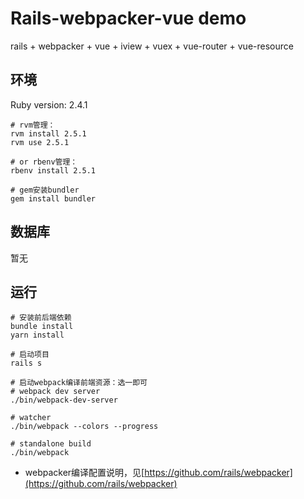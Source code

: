 # Rails-webpacker-vue demo

rails + webpacker + vue + iview + vuex + vue-router + vue-resource

## 环境
Ruby version: 2.4.1

```
# rvm管理：
rvm install 2.5.1
rvm use 2.5.1

# or rbenv管理：
rbenv install 2.5.1

# gem安装bundler
gem install bundler
```

## 数据库

暂无

## 运行
```
# 安装前后端依赖
bundle install
yarn install

# 启动项目
rails s

# 启动webpack编译前端资源：选一即可
# webpack dev server
./bin/webpack-dev-server

# watcher
./bin/webpack --colors --progress

# standalone build
./bin/webpack
```

* webpacker编译配置说明，见[https://github.com/rails/webpacker](https://github.com/rails/webpacker)
